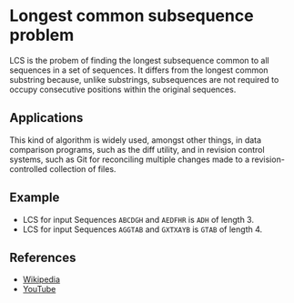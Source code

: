 # Longest common subsequence problem

LCS is the probem of finding the longest subsequence common to all sequences in a set of sequences. It differs from the longest common substring because, unlike substrings, subsequences are not required to occupy consecutive positions within the original sequences.

## Applications

This kind of algorithm is widely used, amongst other things, in data comparison programs, such as the diff utility, and in revision control systems, such as Git for reconciling multiple changes made to a revision-controlled collection of files.

## Example

- LCS for input Sequences `ABCDGH` and `AEDFHR` is `ADH` of length 3.
- LCS for input Sequences `AGGTAB` and `GXTXAYB` is `GTAB` of length 4.

## References

- [Wikipedia](https://en.wikipedia.org/wiki/Longest_common_subsequence_problem)
- [YouTube](https://www.youtube.com/watch?v=NnD96abizww&list=PLLXdhg_r2hKA7DPDsunoDZ-Z769jWn4R8)
